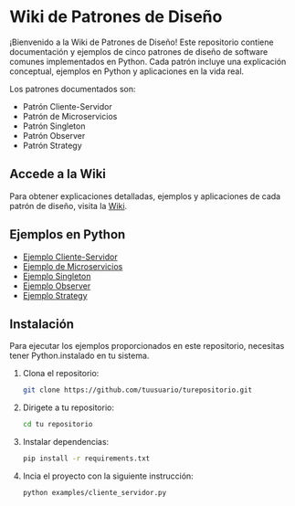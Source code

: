 # Wiki de Patrones de Diseño

¡Bienvenido a la Wiki de Patrones de Diseño! Este repositorio contiene documentación y ejemplos de cinco patrones de diseño de software comunes implementados en Python. Cada patrón incluye una explicación conceptual, ejemplos en Python y aplicaciones en la vida real.

Los patrones documentados son:

- Patrón Cliente-Servidor
- Patrón de Microservicios
- Patrón Singleton
- Patrón Observer
- Patrón Strategy

## Accede a la Wiki

Para obtener explicaciones detalladas, ejemplos y aplicaciones de cada patrón de diseño, visita la [Wiki](https://github.com/John-fonseca/GlosarioConceptos-Arquitectura-de-Software-/wiki).

## Ejemplos en Python

- [Ejemplo Cliente-Servidor](./examples/cliente_servidor.py)
- [Ejemplo de Microservicios](./examples/microservicios.py)
- [Ejemplo Singleton](./examples/singleton.py)
- [Ejemplo Observer](./examples/observer.py)
- [Ejemplo Strategy](./examples/strategy.py)

## Instalación

Para ejecutar los ejemplos proporcionados en este repositorio, necesitas tener Python.instalado en tu sistema.

1. Clona el repositorio:
   ```bash
   git clone https://github.com/tuusuario/turepositorio.git

2. Dirigete a tu repositorio:
   ```bash
   cd tu repositorio
3. Instalar dependencias:
   ```bash
   pip install -r requirements.txt

4. Incia el proyecto con la siguiente instrucción:
   ```bash
   python examples/cliente_servidor.py


